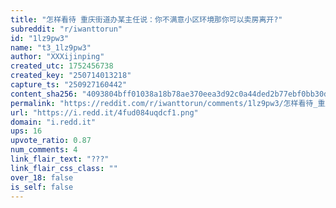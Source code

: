 ```yaml
---
title: "怎样看待 重庆街道办某主任说：你不满意小区环境那你可以卖房离开?"
subreddit: "r/iwanttorun"
id: "1lz9pw3"
name: "t3_1lz9pw3"
author: "XXXijinping"
created_utc: 1752456738
created_key: "250714013218"
capture_ts: "250927160442"
content_sha256: "4093804bff01038a18b78ae370eea3d92c0a44ded2b77ebf0bb30d73ebf6f136"
permalink: "https://reddit.com/r/iwanttorun/comments/1lz9pw3/怎样看待_重庆街道办某主任说你不满意小区环境那你可以卖房离开/"
url: "https://i.redd.it/4fud084uqdcf1.png"
domain: "i.redd.it"
ups: 16
upvote_ratio: 0.87
num_comments: 4
link_flair_text: "???"
link_flair_css_class: ""
over_18: false
is_self: false
---
```


